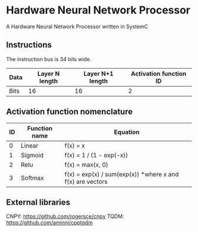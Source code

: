 Hardware Neural Network Processor
===

A Hardware Neural Network Processor written in SystemC

## Instructions

The instruction bus is 34 bits wide.

| Data | Layer N length | Layer N+1 length | Activation function ID |
|------|----------------|------------------|------------------------|
| Bits | 16             | 16               | 2                      |

## Activation function nomenclature

| ID | Function name | Equation                                                  |
|----|---------------|-----------------------------------------------------------|
| 0  | Linear        | f(x) = x                                                  |
| 1  | Sigmoid       | f(x) = 1 / (1 - exp(-x))                                  |
| 2  | Relu          | f(x) = max(x, 0)                                          |
| 3  | Softmax       | f(x) = exp(x) / sum(exp(x)) *where x and f(x) are vectors |

## External libraries
CNPY: https://github.com/rogersce/cnpy
TQDM: https://github.com/aminnj/cpptqdm